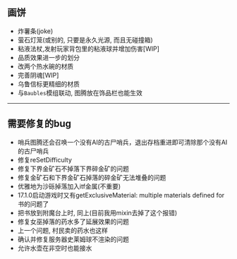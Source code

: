 ## 画饼

* 炸薯条(joke)
* 萤石灯笼(或别的, 只要是永久光源, 而且无碰撞箱)
* 粘液法杖,发射玩家背包里的粘液球并增加伤害[WIP]
* 品质效果进一步的划分
* 改两个热水碗的材质
* 完善阴魂[WIP]
* 乌鲁信标更精细的材质
* 与`Baubles`模组联动, 图腾放在饰品栏也能生效

---

## 需要修复的bug

* 哨兵图腾还会召唤一个没有AI的古尸哨兵，退出存档重进即可清除那个没有AI的古尸哨兵
* 修复reSetDifficulty
* 修复下界金矿石不掉落下界碎金矿的问题
* 修复金矿石和下界金矿石掉落的碎金矿无法堆叠的问题
* 优雅地为沙砾掉落加入itf金属(不重要)
* 17.1.0启动游戏时又有getExclusiveMaterial: multiple materials defined for 书的问题了
* 把书放到附魔台上时, 同上(目前我用mixin去掉了这个报错)
* 修复女巫掉落的药水多了延展效果的问题
* 上一个问题, 村民卖的药水也这样
* 确认并修复服务器史莱姆球不渲染的问题
* 允许水壶在非空时也能接水